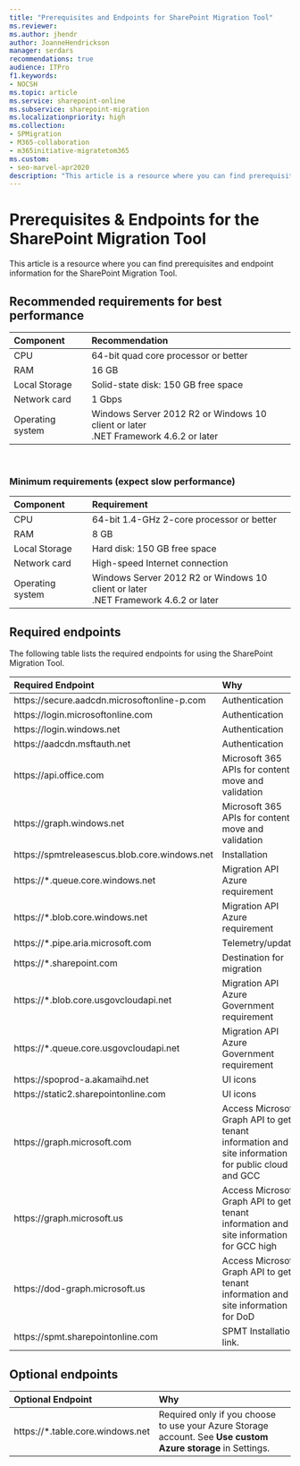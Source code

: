 ```yaml
---
title: "Prerequisites and Endpoints for SharePoint Migration Tool"
ms.reviewer: 
ms.author: jhendr
author: JoanneHendrickson
manager: serdars
recommendations: true
audience: ITPro
f1.keywords:
- NOCSH
ms.topic: article
ms.service: sharepoint-online
ms.subservice: sharepoint-migration
ms.localizationpriority: high
ms.collection: 
- SPMigration
- M365-collaboration
- m365initiative-migratetom365
ms.custom:
- seo-marvel-apr2020
description: "This article is a resource where you can find prerequisites and endpoint information for the SharePoint Migration Tool."
---
```

# Prerequisites & Endpoints for the SharePoint Migration Tool</br>

This article is a resource where you can find prerequisites and endpoint information for the SharePoint Migration Tool.

## Recommended requirements for best performance


| Component | Recommendation |
|:-----|:-----|
|CPU |64-bit quad core processor or better|
|RAM |16 GB |
|Local Storage|Solid-state disk: 150 GB free space|
|Network card|1 Gbps|
|Operating system |Windows Server 2012 R2 or Windows 10 client or later  <br/> .NET Framework 4.6.2 or later |

</br>


### Minimum requirements (expect slow performance)

| Component | Requirement |
|:-----|:-----|
|CPU  |64-bit 1.4-GHz 2-core processor or better |
|RAM|8 GB|
|Local Storage|Hard disk: 150 GB free space|
|Network card|High-speed Internet connection|
|Operating system|Windows Server 2012 R2 or Windows 10 client or later  <br/> .NET Framework 4.6.2 or later|



## Required endpoints

The following table lists the required endpoints for using the SharePoint Migration Tool.</br>


| Required Endpoint | Why |
|:-----|:-----|
|https://<span><span>secure.aadcdn.microsoftonline-p.<span><span>com|Authentication|
|https://<span><span>login.microsoftonline.<span><span>com|Authentication|
|https://<span><span>login.windows.<span><span>net|Authentication|
|https://<span><span>aadcdn.msftauth.<span><span>net|Authentication|
|https://<span><span>api.office.<span><span>com|Microsoft 365 APIs for content move and validation|
|https://<span><span>graph.windows.<span><span>net|Microsoft 365 APIs for content move and validation|
|https://<span><span>spmtreleasescus.blob.core.windows.<span><span>net|Installation|
|https://<span><span>*.queue.core.windows.<span><span>net|Migration API Azure requirement|
|https://<span><span>*.blob.core.windows.<span><span>net|Migration API Azure requirement|
|https://<span><span>*.pipe.aria.microsoft.<span><span>com|Telemetry/update|
|https://<span><span>*.sharepoint.<span><span>com|Destination for migration|
|https://<span><span>*.blob.core.usgovcloudapi.<span><span>net|Migration API Azure Government requirement|
|https://<span><span>*.queue.core.usgovcloudapi.<span><span>net|Migration API Azure Government requirement|
|https:<span><span>//<span><span>spoprod-a.akamaihd.<span><span>net|UI icons|
|https://<span><span>static2.sharepointonline.<span><span>com|UI icons|
|https:<span><span>//graph.<span><span>microsoft.<span><span>com| Access Microsoft Graph API to get tenant information and site information for public cloud and GCC|
|https:<span><span>//graph.<span><span>microsoft.<span><span>us |Access Microsoft Graph API to get tenant information and site information for GCC high|
|https:<span><span>//dod-graph.<span><span>microsoft.<span><span>us |Access Microsoft Graph API to get tenant information and site information for DoD|
|https:<span><span>//spmt.sharepointonline.<span><span>com|SPMT Installation link.




## Optional endpoints

| Optional Endpoint | Why |
|:-----|:-----|
|https:<span><span>//*.table.core.windows.net|Required only if you choose to use your Azure Storage account.  See **Use custom Azure storage** in Settings.|



